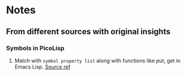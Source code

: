 # Notes

## From different sources with original insights

### Symbols in PicoLisp

1. Match with `symbol property list` along with functions like put, get in Emacs Lisp. [Source ref](http://xahlee.info/emacs/emacs/elisp_symbol_plist.html)